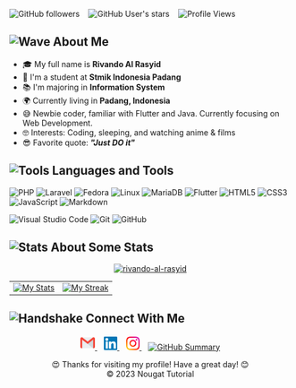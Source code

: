 <img alt="GitHub followers" src="https://img.shields.io/github/followers/rivando-al-rasyid?style=social"> &nbsp;&nbsp; <img alt="GitHub User's stars" src="https://img.shields.io/github/stars/rivando-al-rasyid?style=social"> &nbsp;&nbsp; ![Profile Views](https://komarev.com/ghpvc/?username=rivando-al-rasyid&color=blue&style=flat-square)

## ![Wave](https://raw.githubusercontent.com/nixin72/nixin72/master/wave.gif) About Me

- 🎓 My full name is **Rivando Al Rasyid**
- 🏫 I'm a student at **Stmik Indonesia Padang**
- 📚 I'm majoring in **Information System**
- 🌍 Currently living in **Padang, Indonesia**
- 😅 Newbie coder, familiar with Flutter and Java. Currently focusing on Web Development.
- 🤓 Interests: Coding, sleeping, and watching anime & films
- 😎 Favorite quote: **_"Just DO it"_**

## ![Tools](https://media2.giphy.com/media/QssGEmpkyEOhBCb7e1/giphy.gif) Languages and Tools

![PHP](https://img.shields.io/badge/php-%23777BB4.svg?style=for-the-badge&logo=php&logoColor=white) ![Laravel](https://img.shields.io/badge/laravel-%23FF2D20.svg?style=for-the-badge&logo=laravel&logoColor=white) ![Fedora](https://img.shields.io/badge/Fedora-294172?style=for-the-badge&logo=fedora&logoColor=white) ![Linux](https://img.shields.io/badge/Linux-FCC624?style=for-the-badge&logo=linux&logoColor=black) ![MariaDB](https://img.shields.io/badge/MariaDB-003545?style=for-the-badge&logo=mariadb&logoColor=white) ![Flutter](https://img.shields.io/badge/Flutter-02569B?style=for-the-badge&logo=flutter&logoColor=white) ![HTML5](https://img.shields.io/badge/html5-%23E34F26.svg?style=for-the-badge&logo=html5&logoColor=white) ![CSS3](https://img.shields.io/badge/css3-%231572B6.svg?style=for-the-badge&logo=css3&logoColor=white) ![JavaScript](https://img.shields.io/badge/javascript-%23323330.svg?style=for-the-badge&logo=javascript&logoColor=%23F7DF1E) ![Markdown](https://img.shields.io/badge/markdown-%23000000.svg?style=for-the-badge&logo=markdown&logoColor=white)

![Visual Studio Code](https://img.shields.io/badge/Visual%20Studio%20Code-0078d7.svg?style=for-the-badge&logo=visual-studio-code&logoColor=white) ![Git](https://img.shields.io/badge/git-%23F05033.svg?style=for-the-badge&logo=git&logoColor=white) ![GitHub](https://img.shields.io/badge/github-%23121011.svg?style=for-the-badge&logo=github&logoColor=white)

## ![Stats](https://media0.giphy.com/media/cNZqrH5IzOG0xrlWks/giphy.gif) About Some Stats

<p align="center">
<a href="https://github.com/anuraghazra/github-readme-stats" target="_blank"><img src="https://github-readme-stats.vercel.app/api/top-langs/?username=rivando-al-rasyid&theme=transparent&dates=8b8b8b&background=0000&hide_border=false&show_icons=true" alt="rivando-al-rasyid"/></a>
</p>

<table style="border:none;margin:0 auto">
  <tr style="border:none;">
    <td style="border:none;"><a href="https://github.com/anuraghazra/github-readme-stats" target="_blank"><img src="https://github-readme-stats.vercel.app/api?username=rivando-al-rasyid&theme=transparent&dates=8b8b8b&background=0000&hide_border=true" alt="My Stats"/></a></td>
    <td style="border:none;"><a href="https://github.com/DenverCoder1/github-readme-streak-stats" target="_blank"><img src="https://github-readme-streak-stats.herokuapp.com?user=rivando-al-rasyid&theme=transparent&dates=8b8b8b&background=0000&hide_border=true" alt="My Streak"/></a></td>
  </tr>
</table>

## ![Handshake](https://raw.githubusercontent.com/ShahriarShafin/ShahriarShafin/main/Assets/handshake.gif) Connect With Me

<p align="center">
  <a href="mailto:rivanrasy@gmail.com">
    <img alt="Gmail" width="26px" src="https://github.com/SatYu26/SatYu26/blob/master/Assets/Gmail.svg" />
  </a> &nbsp;&nbsp;
  <a href="https://www.linkedin.com/in/rivando-al-rasyid-60270015b/" target="_blank">
    <img alt="Linkedin" width="24px" src="https://github.com/SatYu26/SatYu26/blob/master/Assets/Linkedin.svg" />
  </a> &nbsp;&nbsp;
  <a href="https://www.instagram.com/rivandoall1/" target="_blank">
    <img alt="Instagram" width="24px" src="https://github.com/SatYu26/SatYu26/blob/master/Assets/Instagram.svg" />
  </a> &nbsp;&nbsp;
  <a href="https://profile-summary-for-github.herokuapp.com/user/rivando-al-rasyid" target="_blank">
    <img alt="GitHub Summary" width="26px" src="https://upload.wikimedia.org/wikipedia/commons/thumb/a/ae/Github-desktop-logo-symbol.svg/1024px-Github-desktop-logo-symbol.svg.png" />
  </a>
</p>

<div align="center">
  😍 Thanks for visiting my profile! Have a great day! 😊<br/>
  &copy; 2023 Nougat Tutorial
</div>
